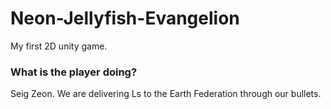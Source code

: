 # Neon-Jellyfish-Evangelion
My first 2D unity game. 

### What is the player doing?

Seig Zeon. We are delivering Ls to the Earth Federation through our bullets.

